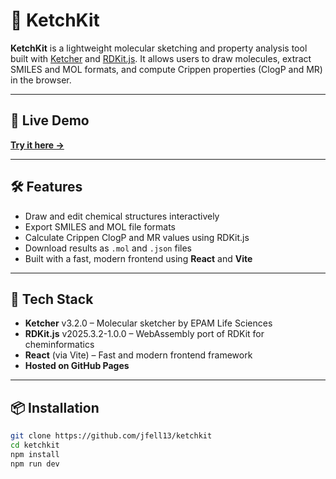 # 🧪 KetchKit

**KetchKit** is a lightweight molecular sketching and property analysis tool built with [Ketcher](https://lifescience.opensource.epam.com/ketcher/) and [RDKit.js](https://github.com/rdkit/rdkit-js). It allows users to draw molecules, extract SMILES and MOL formats, and compute Crippen properties (ClogP and MR) in the browser.

---

## 🚀 Live Demo

**[Try it here →](https://jfell13.github.io/ketchkit/)**  

---

## 🛠️ Features

- Draw and edit chemical structures interactively
- Export SMILES and MOL file formats
- Calculate Crippen ClogP and MR values using RDKit.js
- Download results as `.mol` and `.json` files
- Built with a fast, modern frontend using **React** and **Vite**

---

## 🔧 Tech Stack

- **Ketcher** v3.2.0 – Molecular sketcher by EPAM Life Sciences
- **RDKit.js** v2025.3.2-1.0.0 – WebAssembly port of RDKit for cheminformatics
- **React** (via Vite) – Fast and modern frontend framework
- **Hosted on GitHub Pages**

---

## 📦 Installation

```bash
git clone https://github.com/jfell13/ketchkit
cd ketchkit
npm install
npm run dev
